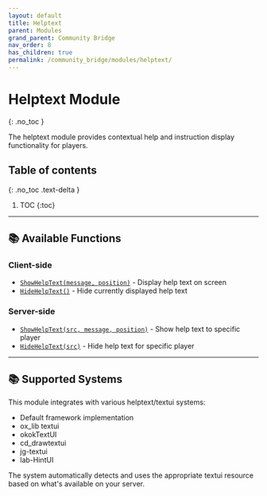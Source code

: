 ```yaml
---
layout: default
title: Helptext
parent: Modules
grand_parent: Community Bridge
nav_order: 8
has_children: true
permalink: /community_bridge/modules/helptext/
---
```


# Helptext Module
{: .no_toc }

The helptext module provides contextual help and instruction display functionality for players.

## Table of contents
{: .no_toc .text-delta }

1. TOC
{:toc}

---

## 📚 Available Functions

### Client-side
- [`ShowHelpText(message, position)`](client/ShowHelpText.md) - Display help text on screen
- [`HideHelpText()`](client/HideHelpText.md) - Hide currently displayed help text

### Server-side
- [`ShowHelpText(src, message, position)`](server/ShowHelpText.md) - Show help text to specific player
- [`HideHelpText(src)`](server/HideHelpText.md) - Hide help text for specific player

---

## 📚 Supported Systems

This module integrates with various helptext/textui systems:
- Default framework implementation
- ox_lib textui
- okokTextUI
- cd_drawtextui
- jg-textui
- lab-HintUI

The system automatically detects and uses the appropriate textui resource based on what's available on your server.
